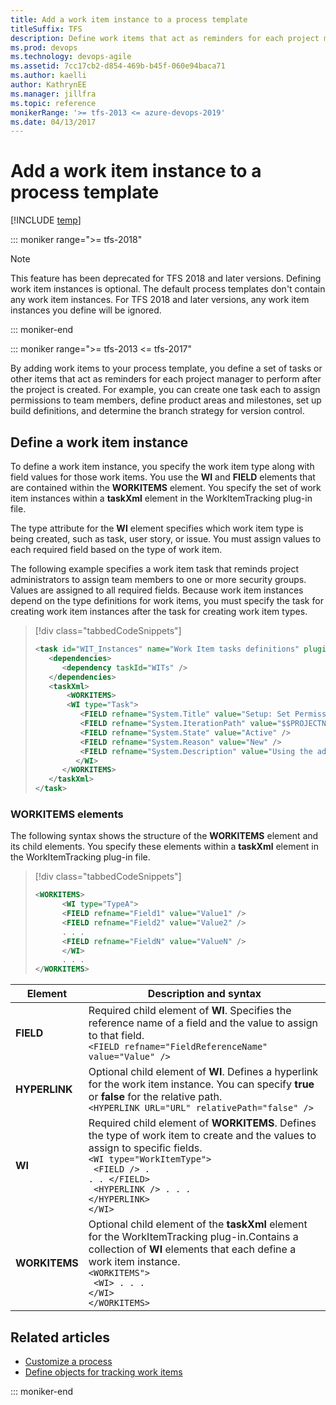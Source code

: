 ```yaml
---
title: Add a work item instance to a process template
titleSuffix: TFS
description: Define work items that act as reminders for each project manager to perform after a project is created in Team Foundation Server 
ms.prod: devops
ms.technology: devops-agile
ms.assetid: 7cc17cb2-d854-469b-b45f-060e94baca71
ms.author: kaelliauthor: KathrynEE
ms.manager: jillfra
ms.topic: reference
monikerRange: '>= tfs-2013 <= azure-devops-2019' 
ms.date: 04/13/2017
---
```



# Add a work item instance to a process template

[!INCLUDE [temp](../../_shared/version-tfs-2013-2017.md)]

::: moniker range=">= tfs-2018"
> [!NOTE]  
> This feature has been deprecated for TFS 2018 and later
>  versions. Defining work item instances is optional. The default process templates don't 
>  contain any work item instances. For TFS 2018 and later versions, any work item 
>  instances you define will be ignored. 

::: moniker-end

::: moniker range=">= tfs-2013 <= tfs-2017"

By adding work items to your process template, you define a set of tasks or other items that act as reminders for each project manager to perform after the project is created. For example, you can create one task each to assign permissions to team members, define product areas and milestones, set up build definitions, and determine the branch strategy for version control.  
  
<a name="defining"></a> 
## Define a work item instance   
To define a work item instance, you specify the work item type along with field values for those work items. You use the **WI** and **FIELD** elements that are contained within the **WORKITEMS** element. You specify the set of work item instances within a **taskXml** element in the WorkItemTracking plug-in file.  
  
The type attribute for the **WI** element specifies which work item type is being created, such as task, user story, or issue. You must assign values to each required field based on the type of work item.  
  
The following example specifies a work item task that reminds project administrators to assign team members to one or more security groups. Values are assigned to all required fields. Because work item instances depend on the type definitions for work items, you must specify the task for creating work item instances after the task for creating work item types.  
  
> [!div class="tabbedCodeSnippets"]
> ```XML
> <task id="WIT_Instances" name="Work Item tasks definitions" plugin="Microsoft.ProjectCreationWizard.WorkItemTracking" completionMessage="Work item instances created">   
>    <dependencies>  
>       <dependency taskId="WITs" />  
>    </dependencies>  
>    <taskXml>  
>        <WORKITEMS>  
>        <WI type="Task">  
>           <FIELD refname="System.Title" value="Setup: Set Permissions" />  
>           <FIELD refname="System.IterationPath" value="$$PROJECTNAME$$\Iteration 0" />  
>           <FIELD refname="System.State" value="Active" />  
>           <FIELD refname="System.Reason" value="New" />  
>           <FIELD refname="System.Description" value="Using the admin UI in Visual Studio adds team members to one of the three groups: Project administrators, Contributors, or Readers." />  
>          </WI>  
>       </WORKITEMS>  
>    </taskXml>  
> </task>  
> ```  
  
  
<a name="elements"></a> 
### WORKITEMS elements
 The following syntax shows the structure of the **WORKITEMS** element and its child elements. You specify these elements within a **taskXml** element in the WorkItemTracking plug-in file.  
  
> [!div class="tabbedCodeSnippets"]
> ```XML
> <WORKITEMS>  
>       <WI type="TypeA">  
>       <FIELD refname="Field1" value="Value1" />  
>       <FIELD refname="Field2" value="Value2" />  
>       . . .  
>       <FIELD refname="FieldN" value="ValueN" />  
>       </WI>  
>       . . .  
> </WORKITEMS>  
> ```  
  
|Element| Description and syntax|  
|-------------|-----------------|  
|**FIELD**|Required child element of **WI**. Specifies the reference name of a field and the value to assign to that field.<br />`<FIELD refname="FieldReferenceName" value="Value" />`|  
|**HYPERLINK**|Optional child element of **WI**. Defines a hyperlink for the work item instance. You can specify **true** or **false** for the relative path.<br />`<HYPERLINK URL="URL" relativePath="false" />`|  
|**WI**|Required child element of **WORKITEMS**. Defines the type of work item to create and the values to assign to specific fields.<br/><code>&lt;WI type="WorkItemType"&gt; <br/>      &lt;FIELD /&gt;   . . . &lt;/FIELD&gt;<br/>      &lt;HYPERLINK /&gt;  . . . &lt;/HYPERLINK&gt;<br/>&lt;/WI&gt; </code> | 
|**WORKITEMS**|Optional child element of the **taskXml** element for the WorkItemTracking plug-in.Contains a collection of **WI** elements that each define a work item instance.<br/><code>&lt;WORKITEMS"&gt; <br/>      &lt;WI&gt;  . . . &lt;/WI&gt;<br/>&lt;/WORKITEMS&gt; </code> |
  

## Related articles 
-  [Customize a process](customize-process.md)   
-  [Define objects for tracking work items](define-objects-track-work-items-plug-in.md)


::: moniker-end